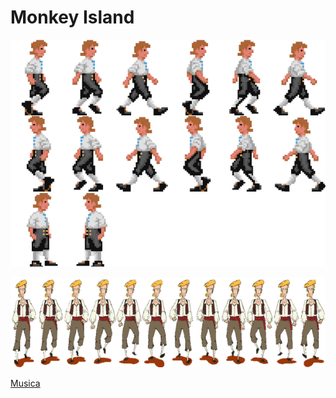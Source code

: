 # Monkey Island

![](./images/kisspng-animation-sprite-cascading-style-sheets-walk-cycle-5ae2da742b1fa6.2452090115248165001766.png)

![Guy](./images/guy.png)



[Musica](https://scummbar.com/resources/downloads/index.php?todo=MP3)